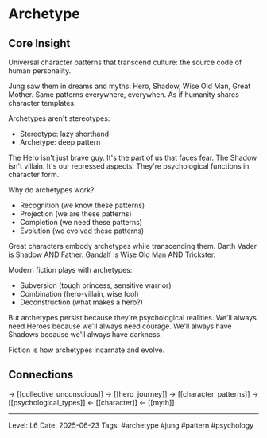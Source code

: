 # Archetype

## Core Insight
Universal character patterns that transcend culture: the source code of human personality.

Jung saw them in dreams and myths: Hero, Shadow, Wise Old Man, Great Mother. Same patterns everywhere, everywhen. As if humanity shares character templates.

Archetypes aren't stereotypes:
- Stereotype: lazy shorthand
- Archetype: deep pattern

The Hero isn't just brave guy. It's the part of us that faces fear. The Shadow isn't villain. It's our repressed aspects. They're psychological functions in character form.

Why do archetypes work?
- Recognition (we know these patterns)
- Projection (we are these patterns)
- Completion (we need these patterns)
- Evolution (we evolved these patterns)

Great characters embody archetypes while transcending them. Darth Vader is Shadow AND Father. Gandalf is Wise Old Man AND Trickster.

Modern fiction plays with archetypes:
- Subversion (tough princess, sensitive warrior)
- Combination (hero-villain, wise fool)
- Deconstruction (what makes a hero?)

But archetypes persist because they're psychological realities. We'll always need Heroes because we'll always need courage. We'll always have Shadows because we'll always have darkness.

Fiction is how archetypes incarnate and evolve.

## Connections
→ [[collective_unconscious]]
→ [[hero_journey]]
→ [[character_patterns]]
→ [[psychological_types]]
← [[character]]
← [[myth]]

---
Level: L6
Date: 2025-06-23
Tags: #archetype #jung #pattern #psychology